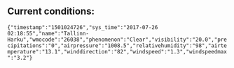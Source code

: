 ## Current conditions: 
 ``` {"timestamp":"1501024726","sys_time":"2017-07-26 02:18:55","name":"Tallinn-Harku","wmocode":"26038","phenomenon":"Clear","visibility":"20.0","precipitations":"0","airpressure":"1008.5","relativehumidity":"98","airtemperature":"13.1","winddirection":"82","windspeed":"1.3","windspeedmax":"3.2"} ```

